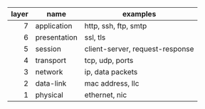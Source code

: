 
| layer | name         | examples                        |
| ----: | ------------ | ------------------------------- |
|     7 | application  | http, ssh, ftp, smtp            |
|     6 | presentation | ssl, tls                        |
|     5 | session      | client-server, request-response |
|     4 | transport    | tcp, udp, ports                 |
|     3 | network      | ip, data packets                |
|     2 | data-link    | mac address, llc                |
|     1 | physical     | ethernet, nic                   |
